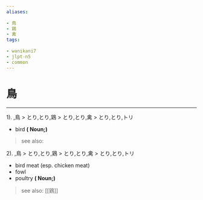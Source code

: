 ```yaml
---
aliases:
    
- 鳥
- 鶏
- 禽
tags:
    
- wanikani7
- jlpt-n5
- common
---
```


# 鳥
---
1).
,鳥 > とり,とり,鶏 > とり,とり,禽 > とり,とり,トリ

- bird
**( Noun;)**
> see also: 
            
2).
,鳥 > とり,とり,鶏 > とり,とり,禽 > とり,とり,トリ

- bird meat (esp. chicken meat)
- fowl
- poultry
**( Noun;)**
> see also:  [[鶏]]
            